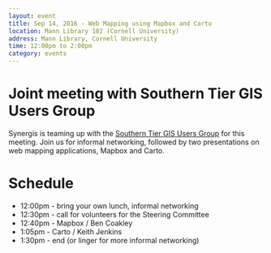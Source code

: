 ```yaml
---
layout: event
title: Sep 14, 2016 - Web Mapping using Mapbox and Carto
location: Mann Library 102 (Cornell University)
address: Mann Library, Cornell University
time: 12:00pm to 2:00pm
category: events
---
```


# Joint meeting with Southern Tier GIS Users Group

Synergis is teaming up with the [Southern Tier GIS Users Group](http://www.nysgis.net/regions/southerntier/) for this meeting.  Join us for informal networking, followed by two presentations on web mapping applications, Mapbox and Carto.

# Schedule

* 12:00pm - bring your own lunch, informal networking
* 12:30pm - call for volunteers for the Steering Committee
* 12:40pm - Mapbox / Ben Coakley
* 1:05pm - Carto / Keith Jenkins
* 1:30pm - end (or linger for more informal networking)
